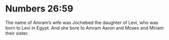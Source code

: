# Numbers 26:59

The name of Amram’s wife was Jochebed the daughter of Levi, who was born to Levi in Egypt. And she bore to Amram Aaron and Moses and Miriam their sister.
